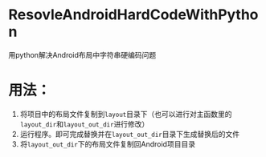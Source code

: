 # ResovleAndroidHardCodeWithPython
用python解决Android布局中字符串硬编码问题

# 用法：

1. 将项目中的布局文件复制到`layout`目录下（也可以进行对主函数里的`layout_dir`和`layout_out_dir`进行修改）
2. 运行程序。即可完成替换并在`layout_out_dir`目录下生成替换后的文件
3. 将`layout_out_dir`下的布局文件复制回Android项目目录

